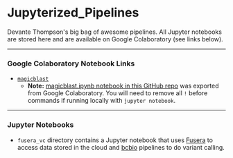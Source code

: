 # Jupyterized_Pipelines

Devante Thompson's big bag of awesome pipelines. All Jupyter notebooks are stored here and are available on Google Colaboratory (see links below).

---

### Google Colaboratory Notebook Links

- [`magicblast`](https://colab.research.google.com/drive/1sKElWdobLyK2DpQnpconqtk4TbjFqVCA)
  - **Note:** [magicblast.ipynb notebook in this GitHub repo](https://github.com/NCBI-Hackathons/Jupyterized_Pipelines/blob/master/magicblast.ipynb) was exported from Google Colaboratory. You will need to remove all `!` before commands if running locally with `jupyter notebook`.

---

### Jupyter Notebooks

- `fusera_vc` directory contains a Jupyter notebook that uses [Fusera](https://github.com/mitre/fusera) to access data stored in the cloud and [bcbio](https://bcbio-nextgen.readthedocs.io/en/latest/) pipelines to do variant calling.

